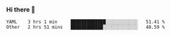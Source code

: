 ### Hi there 👋

<!--
**yeya24/yeya24** is a ✨ _special_ ✨ repository because its `README.md` (this file) appears on your GitHub profile.

Here are some ideas to get you started:

- 🔭 I’m currently working on ...
- 🌱 I’m currently learning ...
- 👯 I’m looking to collaborate on ...
- 🤔 I’m looking for help with ...
- 💬 Ask me about ...
- 📫 How to reach me: ...
- 😄 Pronouns: ...
- ⚡ Fun fact: ...
-->

<!--START_SECTION:waka-->
```text
YAML    3 hrs 1 min     █████████████░░░░░░░░░░░░   51.41 % 
Other   2 hrs 51 mins   ████████████░░░░░░░░░░░░░   48.59 % 
```
<!--END_SECTION:waka-->

